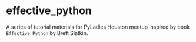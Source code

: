 # effective_python
A series of tutorial materials for PyLadies Houston meetup inspired by book `Effective Python` by Brett Slatkin.
